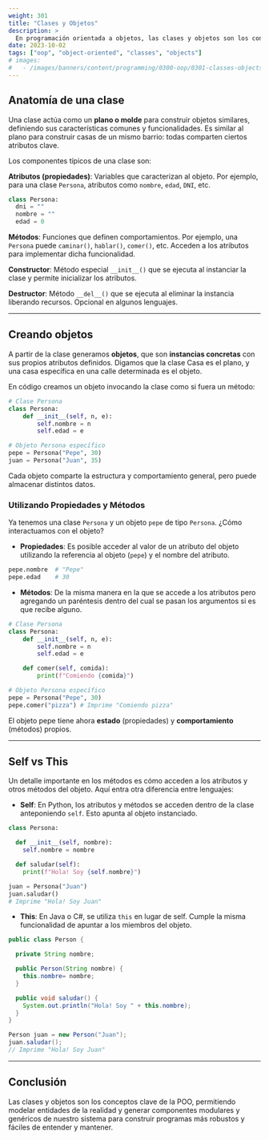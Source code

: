 ```yaml
---
weight: 301
title: "Clases y Objetos"
description: >
  En programación orientada a objetos, las clases y objetos son los conceptos centrales para entender cómo modelamos elementos de la realidad y definimos su estructura y comportamiento dentro del software. Veamos en detalle la anatomía de una clase, cómo crear objetos a partir de ella para usar sus propiedades y métodos, y otros detalles clave de su relación.
date: 2023-10-02
tags: ["oop", "object-oriented", "classes", "objects"]
# images:
#   - /images/banners/content/programming/0300-oop/0301-classes-objectspng
---
```


## Anatomía de una clase

Una clase actúa como un **plano o molde** para construir objetos similares, definiendo sus características comunes y funcionalidades. Es similar al plano para construir casas de un mismo barrio: todas comparten ciertos atributos clave.

Los componentes típicos de una clase son:

**Atributos (propiedades)**: Variables que caracterizan al objeto. Por ejemplo, para una clase `Persona`, atributos como `nombre`, `edad`, `DNI`, etc.

```python
class Persona:
  dni = ""
  nombre = ""
  edad = 0
```

**Métodos**: Funciones que definen comportamientos. Por ejemplo, una `Persona` puede `caminar()`, `hablar()`, `comer()`, etc. Acceden a los atributos para implementar dicha funcionalidad.

**Constructor**: Método especial `__init__()` que se ejecuta al instanciar la clase y permite inicializar los atributos.

**Destructor**: Método `__del__()` que se ejecuta al eliminar la instancia liberando recursos. Opcional en algunos lenguajes.

---

## Creando objetos

A partir de la clase generamos **objetos**, que son **instancias concretas** con sus propios atributos definidos. Digamos que la clase Casa es el plano, y una casa específica en una calle determinada es el objeto.

En código creamos un objeto invocando la clase como si fuera un método:

```python
# Clase Persona
class Persona:
    def __init__(self, n, e):
        self.nombre = n
        self.edad = e

# Objeto Persona específico
pepe = Persona("Pepe", 30)
juan = Persona("Juan", 35)
```

Cada objeto comparte la estructura y comportamiento general, pero puede almacenar distintos datos.

### Utilizando Propiedades y Métodos

Ya tenemos una clase `Persona` y un objeto `pepe` de tipo `Persona`. ¿Cómo interactuamos con el objeto?

- **Propiedades**: Es posible acceder al valor de un atributo del objeto utilizando la referencia al objeto (`pepe`) y el nombre del atributo.

```python
pepe.nombre  # "Pepe"
pepe.edad    # 30
```

- **Métodos**: De la misma manera en la que se accede a los atributos pero agregando un paréntesis dentro del cual se pasan los argumentos si es que recibe alguno.

```python
# Clase Persona
class Persona:
    def __init__(self, n, e):
        self.nombre = n
        self.edad = e

    def comer(self, comida):
        print(f"Comiendo {comida}")

# Objeto Persona específico
pepe = Persona("Pepe", 30)
pepe.comer("pizza") # Imprime "Comiendo pizza"
```

El objeto pepe tiene ahora **estado** (propiedades) y **comportamiento** (métodos) propios.

---

## Self vs This

Un detalle importante en los métodos es cómo acceden a los atributos y otros métodos del objeto. Aquí entra otra diferencia entre lenguajes:

- **Self**: En Python, los atributos y métodos se acceden dentro de la clase anteponiendo `self`. Esto apunta al objeto instanciado.

```python
class Persona:

  def __init__(self, nombre):
    self.nombre = nombre

  def saludar(self):
    print(f"Hola! Soy {self.nombre}")

juan = Persona("Juan")
juan.saludar()
# Imprime "Hola! Soy Juan"
```

- **This**: En Java o C#, se utiliza `this` en lugar de self. Cumple la misma funcionalidad de apuntar a los miembros del objeto.

```java
public class Person {

  private String nombre;

  public Person(String nombre) {
    this.nombre= nombre;
  }

  public void saludar() {
    System.out.println("Hola! Soy " + this.nombre);
  }
}

Person juan = new Person("Juan");
juan.saludar();
// Imprime "Hola! Soy Juan"
```

---

## Conclusión

Las clases y objetos son los conceptos clave de la POO, permitiendo modelar entidades de la realidad y generar componentes modulares y genéricos de nuestro sistema para construir programas más robustos y fáciles de entender y mantener.
